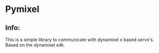 # Pymixel

## Info:
This is a simple library to communicate with dynamixel x based servo's.
Based on the dynamixel sdk.